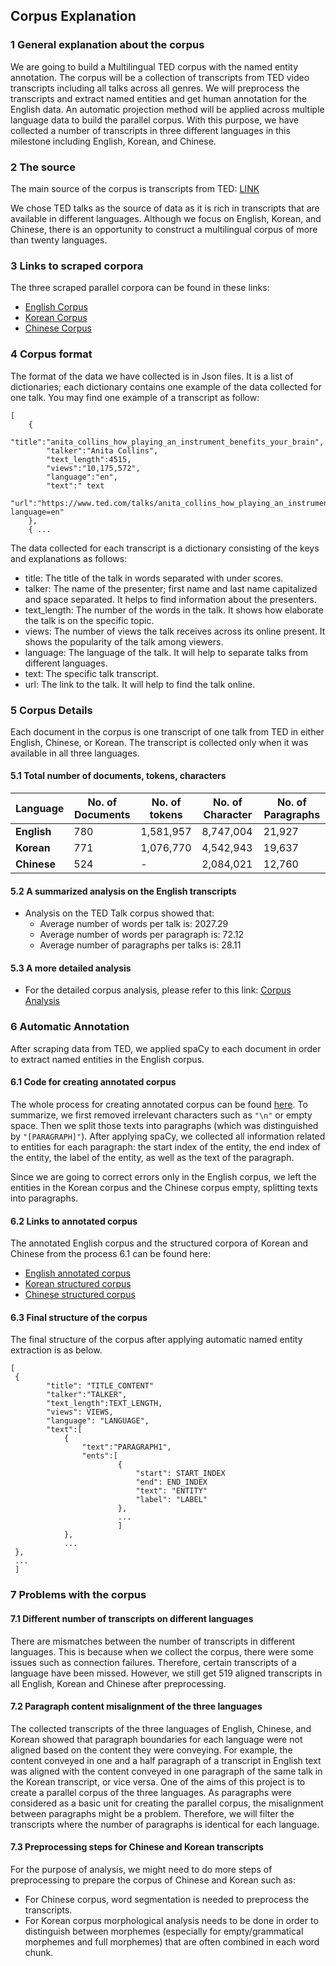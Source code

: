 
## Corpus Explanation

### 1 General explanation about the corpus
    
We are going to build a Multilingual TED corpus with the named entity annotation. The corpus will be a collection of transcripts from TED video transcripts including all talks across all genres. We will preprocess the transcripts and extract named entities and get human annotation for the English data. An automatic projection method will be applied across multiple language data to build the parallel corpus. With this purpose, we have collected a number of transcripts in three different languages in this milestone including English, Korean, and Chinese.
       
### 2 The source

The main source of the corpus is transcripts from TED: [LINK](https://www.ted.com/talks)

We chose TED talks as the source of data as it is rich in transcripts that are available in different languages. Although we focus on English, Korean, and Chinese, there is an opportunity to construct a multilingual corpus of more than twenty languages. 
     
### 3 Links to scraped corpora

The three scraped parallel corpora can be found in these links:
- [English Corpus](https://github.ubc.ca/iameleve/COLX_523_Group2/blob/master/transcripts/en/ted_talks_en.json)
- [Korean Corpus](https://github.ubc.ca/iameleve/COLX_523_Group2/blob/master/transcripts/ko/ted_talks_ko.json)
- [Chinese Corpus](https://github.ubc.ca/iameleve/COLX_523_Group2/blob/master/transcripts/zh-cn/ted_talks_zh-cn.json)


### 4 Corpus format

The format of the data we have collected is in Json files. It is a list of dictionaries; each dictionary contains one example of the data collected for one talk. You may find one example of a transcript as follow:

```
[
    {
        "title":"anita_collins_how_playing_an_instrument_benefits_your_brain",
        "talker":"Anita Collins",
        "text_length":4515,
        "views":"10,175,572",
        "language":"en",
        "text":" text
        "url":"https://www.ted.com/talks/anita_collins_how_playing_an_instrument_benefits_your_brain/transcript?language=en"
    },
    { ...
```
The data collected for each transcript is a dictionary consisting of the keys and explanations as follows:

- title: The title of the talk in words separated with under scores.
- talker: The name of the presenter; first name and last name capitalized and space separated. It helps to find information about the presenters.
- text_length: The number of the words in the talk. It shows how elaborate the talk is on the specific topic.
- views: The number of views the talk receives across its online present. It shows the popularity of the talk among viewers.
- language: The language of the talk. It will help to separate talks from different languages.
- text: The specific talk transcript.
- url: The link to the talk. It will help to find the talk online.


### 5 Corpus Details

Each document in the corpus is one transcript of one talk from TED in either English, Chinese, or Korean. The transcript is collected only when it was available in all three languages. 

#### 5.1 Total number of documents, tokens, characters
	
| Language    | No. of Documents | No. of tokens | No. of Character | No. of Paragraphs |
|-------------|-------------------|---------------|------------------|-------------------|
| **English** | 780               | 1,581,957     | 8,747,004        | 21,927            |
| **Korean**  | 771               | 1,076,770     | 4,542,943        | 19,637            |
| **Chinese** | 524               | -             | 2,084,021        | 12,760            |


#### 5.2 A summarized analysis on the English transcripts
- Analysis on the TED Talk corpus showed that:
	- Average number of words per talk is: 2027.29
	- Average number of words per paragraph is: 72.12
	- Average number of paragraphs per talks is: 28.11

#### 5.3 A more detailed analysis
- For the detailed corpus analysis, please refer to this link: [Corpus Analysis](https://github.ubc.ca/iameleve/COLX_523_Group2/blob/master/Milestone_2/corpus_analysis.md)

### 6 Automatic Annotation

After scraping data from TED, we applied spaCy to each document in order to extract named entities in the English corpus. 

#### 6.1 Code for creating annotated corpus

The whole process for creating annotated corpus can be found [here](https://github.ubc.ca/iameleve/COLX_523_Group2/blob/master/src/process_corpus.ipynb). To summarize, we first removed irrelevant characters such as `"\n"` or empty space. Then we split those texts into paragraphs (which was distinguished by `"[PARAGRAPH]"`). After applying spaCy, we collected all information related to entities for each paragraph: the start index of the entity, the end index of the entity, the label of the entity, as well as the text of the paragraph. 

Since we are going to correct errors only in the English corpus, we left the entities in the Korean corpus and the Chinese corpus empty, splitting texts into paragraphs. 

#### 6.2 Links to annotated corpus

The annotated English corpus and the structured corpora of Korean and Chinese from the process 6.1 can be found here:
- [English annotated corpus](https://github.ubc.ca/iameleve/COLX_523_Group2/blob/master/transcripts/en/annotated/annotated_ted_talks_en.json)
- [Korean structured corpus](https://github.ubc.ca/iameleve/COLX_523_Group2/blob/master/transcripts/ko/annotated/annotated_ted_talks_ko.json)
- [Chinese structured corpus](https://github.ubc.ca/iameleve/COLX_523_Group2/blob/master/transcripts/zh-cn/annotated/annotated_ted_talks_cn.json)

#### 6.3 Final structure of the corpus

The final structure of the corpus after applying automatic named entity extraction is as below.

```
[
 {
        "title": "TITLE_CONTENT"
        "talker":"TALKER",
        "text_length":TEXT_LENGTH,
        "views": VIEWS,
        "language": "LANGUAGE",
        "text":[
            {
                "text":"PARAGRAPH1",
                "ents":[
		                {	
			                "start": START_INDEX
			                "end": END_INDEX
			                "text": "ENTITY"
			                "label": "LABEL"
		                },
		                ...
		                ]
            },
            ...
 },
 ...
 ]
```

### 7 Problems with the corpus

#### 7.1 Different number of transcripts on different languages

There are mismatches between the number of transcripts in different languages. This is because when we collect the corpus, there were some issues such as connection failures. Therefore, certain transcripts of a language have been missed. However, we still get 519 aligned transcripts in all English, Korean and Chinese after preprocessing.

#### 7.2 Paragraph content misalignment of the three languages

The collected transcripts of the three languages of English, Chinese, and Korean showed that paragraph boundaries for each language were not aligned based on the content they were conveying. For example, the content conveyed in one and a half paragraph of a transcript in English text was aligned with the content conveyed in one paragraph of the same talk in the Korean transcript, or vice versa. One of the aims of this project is to create a parallel corpus of the three languages. As paragraphs were considered as a basic unit for creating the parallel corpus, the misalignment between paragraphs might be a problem. Therefore, we will filter the transcripts where the number of paragraphs is identical for each language. 

#### 7.3 Preprocessing steps for Chinese and Korean transcripts

For the purpose of analysis, we might need to do more steps of preprocessing to prepare the corpus of Chinese and Korean such as:

- For Chinese corpus, word segmentation is needed to preprocess the transcripts.
- For Korean corpus morphological analysis needs to be done in order to distinguish between morphemes (especially for empty/grammatical morphemes and full morphemes) that are often combined in each word chunk.

